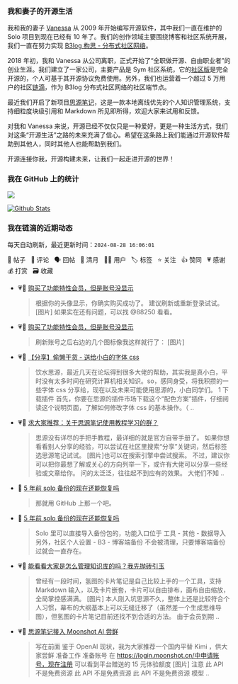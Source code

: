 ### 我和妻子的开源生活

我和我的妻子 [Vanessa](https://github.com/Vanessa219) 从 2009 年开始编写开源软件，其中我们一直在维护的 Solo 项目到现在已经有 10 年了。我们的创作领域主要围绕博客和社区系统开展，我们一直在努力实现 [B3log 构思 - 分布式社区网络](https://ld246.com/article/1546941897596)。

2018 年初，我和 Vanessa 从公司离职，正式开始了“全职做开源、自由职业者”的创业生涯。我们建立了一家公司，主要产品是 Sym 社区系统，它的[社区版](https://github.com/88250/symphony)是完全开源的，个人可基于其开源协议免费使用。另外，我们也运营着一个超过 5 万用户的社区[链滴](https://ld246.com)，作为 B3log 分布式社区网络的社区端节点。

最近我们开启了新项目[思源笔记](https://github.com/siyuan-note/siyuan)，这是一款本地离线优先的个人知识管理系统，支持细粒度块级引用和 Markdown 所见即所得，欢迎大家来试用和反馈。

对我和 Vanessa 来说，开源已经不仅仅只是一种爱好，更是一种生活方式，我们对这条“开源生活”之路的未来充满了信心。希望在这条路上我们能通过开源软件帮助到其他人，同时其他人也能帮助到我们。

开源连接你我，开源构建未来，让我们一起走进开源的世界！

### 我在 GitHub 上的统计

<a title="Hits" target="_blank" href="https://github.com/88250/88250"><img src="https://hits.b3log.org/88250/88250.svg"></a>

[![Github Stats](https://github-readme-stats.vercel.app/api?username=88250&theme=tokyonight&show_icons=true)](https://github.com/88250)

<!--events start -->

### 我在链滴的近期动态

每天自动刷新，最近更新时间：`2024-08-28 16:06:01`

📝 帖子 &nbsp; 💬 评论 &nbsp; 🗣 回帖 &nbsp; 🌙 清月 &nbsp; 👨‍💻 用户 &nbsp; 🏷️ 标签 &nbsp; ⭐️ 关注 &nbsp; 👍 赞同 &nbsp; 💗 感谢 &nbsp; 💰 打赏 &nbsp; 🗃 收藏

* 💗💬 [购买了功能特性会员，但是账号没显示](https://ld246.com/article/1724766119638/comment/1724766940662#comments)

  > 根据你的头像显示，你确实购买成功了。 建议刷新或重新登录试试。 [图片] 如果实在还有问题，可以找 @88250 看看。
* 💗💬 [购买了功能特性会员，但是账号没显示](https://ld246.com/article/1724766119638/comment/1724767112563#comments)

  > 刷新账号之后右边的几个图标像我这样就行了： [图片]
* 💗📝 [【分享】偷懒干货 - 送给小白的字体 css](https://ld246.com/article/1724681445763)

  > 饮水思源，最近几天在论坛得到很多大佬的帮助，其实我是真小白，平时没有太多时间在研究计算机相关知识。so，感同身受，将我积攒的一些字体 css 分享给，现在以及未来可能使用思源的，小白同学们。 1 下载插件 首先，你要在思源的插件市场下载这个“配色方案”插件，仔细阅读这个说明页面，了解如何修改字体 css 的基本操作。（ ..
* 💗💬 [求大家推荐：关于思源笔记使用教程学习的群？](https://ld246.com/article/1724655998176/comment/1724727700503#comments)

  > 思源没有详尽的手把手教程，最详细的就是官方自带手册了。 如果你想看看别人分享的经验，可以尝试在社区里搜索“分享”关键词，然后标签选思源笔记试试。 [图片]也可以在搜索引擎中尝试搜索。 不过，建议你可以把你最想了解或关心的方向列举一下，或许有大佬可以分享一些经验或文章给你。 问的太泛泛，往往起不到应有的效果。 大佬们不知 ..
* 💬 [5 年前 solo 备份的现在还能恢复吗](https://ld246.com/article/1724518089664/comment/1724562152814#comments)

  > 那就用 GitHub 上那一个吧。
* 💬 [5 年前 solo 备份的现在还能恢复吗](https://ld246.com/article/1724518089664/comment/1724518801636#comments)

  > Solo 里可以直接导入备份包的，功能入口位于 工具 - 其他 - 数据导入 另外，社区个人设置 - B3 - 博客端备份 不会被清理，只要博客端备份过就会一直存在。
* 💗📝 [能看看大家是怎么管理知识库的吗？我先抛砖引玉](https://ld246.com/article/1724312799560)

  > 曾经有一段时间，氢图的卡片笔记是自己比较上手的一个工具，支持 Markdown 输入，以及卡片嵌套，卡片可以自由排布，画布自由缩放，全局掌控感满满。 [图片] 本人刚入坑思源不久，整体上还是比较符合个人习惯，幕布的大纲基本上可以无缝迁移了（虽然差一个生成思维导图），但氢图的卡片笔记目前还找不到合适的方法。 由于会员到期 ..
* 💗📝 [思源笔记接入 Moonshot AI 尝鲜](https://ld246.com/article/1724204888125)

  > 写在前面 鉴于 OpenAI 现状，我为大家推荐一个国内平替 Kimi ，供大家尝鲜 准备工作 准备账号 在 https://login.moonshot.cn/中申请账号，现在注册 可以看到平台赠送的 15 元体验额度 [图片] 注意 此 API 不是免费资源 此 API 不是免费资源 此 API 不是免费资源 模型 ..


<!--events end -->
